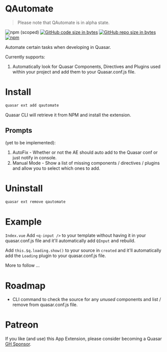QAutomate
===

> Please note that QAutomate is in alpha state.

![npm (scoped)](https://img.shields.io/npm/v/quasar-app-extension-qautomate.svg?style=plastic)
[![GitHub code size in bytes](https://img.shields.io/github/languages/code-size/webnoob/app-extension-qautomate.svg)]()
[![GitHub repo size in bytes](https://img.shields.io/github/repo-size/webnoob/app-extension-qautomate.svg)]()
[![npm](https://img.shields.io/npm/dt/@quasar/quasar-app-extension-qautomate.svg)](https://www.npmjs.com/package/quasar-app-extension-qautomate)

Automate certain tasks when developing in Quasar.

Currently supports:

1. Automatically look for Quasar Components, Directives and Plugins used within your project and add them to your Quasar.conf.js file.

# Install
```bash
quasar ext add qautomate
```
Quasar CLI will retrieve it from NPM and install the extension.

## Prompts

(yet to be implemented):

1. AutoFix - Whether or not the AE should auto add to the Quasar conf or just notify in console.
2. Manual Mode - Show a list of missing components / directives / plugins and allow you to select which ones to add.

# Uninstall
```bash
quasar ext remove qautomate
```

# Example

`Index.vue`
Add `<q-input />` to your template without having it in your quasar.conf.js file and it'll automatically add `QInput` and rebuild.

Add `this.$q.loading.show()` to your source in `created` and it'll automatically add the `Loading` plugin to your quasar.conf.js file.

More to follow ...

# Roadmap
* CLI command to check the source for any *unused* components and list / remove from quasar.conf.js file.

# Patreon
If you like (and use) this App Extension, please consider becoming a Quasar [GH Sponsor](https://donate.quasar.dev).
